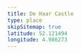 ```yaml
---
title: De Haar Castle
type: place
skipSitemap: true
latitude: 52.121494
longitude: 4.986273
---
```

